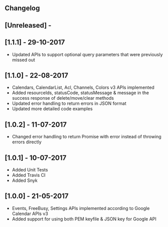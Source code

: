 ## Changelog

## [Unreleased] - 

## [1.1.1] - 29-10-2017
- Updated APIs to support optional query parameters that were previously missed out

## [1.1.0] - 22-08-2017
- Calendars, CalendarList, Acl, Channels, Colors v3 APIs implemented
- Added resourceIds, statusCode, statusMessage & message in the success response of delete/move/clear methods
- Updated error handling to return errors in JSON format
- Updated more detailed code examples

## [1.0.2] - 11-07-2017
- Changed error handling to return Promise with error instead of throwing errors directly

## [1.0.1] - 10-07-2017
- Added Unit Tests
- Added Travis CI 
- Added Snyk 

## [1.0.0] - 21-05-2017
- Events, FreeBusy, Settings APIs implemented according to Google Calendar APIs v3
- Added support for using both PEM keyfile & JSON key for Google API

